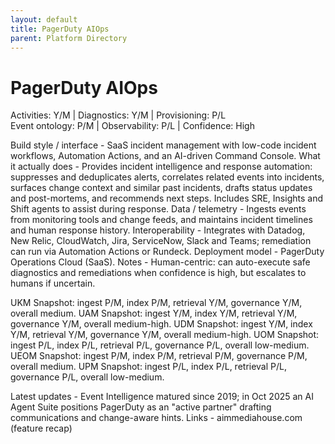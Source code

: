 ```yaml
---
layout: default
title: PagerDuty AIOps
parent: Platform Directory
---
```


# PagerDuty AIOps

Activities: Y/M | Diagnostics: Y/M | Provisioning: P/L  
Event ontology: P/M | Observability: P/L | Confidence: High

Build style / interface - SaaS incident management with low-code incident workflows, Automation Actions, and an AI-driven Command Console.
What it actually does - Provides incident intelligence and response automation: suppresses and deduplicates alerts, correlates related events into incidents, surfaces change context and similar past incidents, drafts status updates and post-mortems, and recommends next steps. Includes SRE, Insights and Shift agents to assist during response.
Data / telemetry - Ingests events from monitoring tools and change feeds, and maintains incident timelines and human response history.
Interoperability - Integrates with Datadog, New Relic, CloudWatch, Jira, ServiceNow, Slack and Teams; remediation can run via Automation Actions or Rundeck.
Deployment model - PagerDuty Operations Cloud (SaaS).
Notes - Human-centric: can auto-execute safe diagnostics and remediations when confidence is high, but escalates to humans if uncertain.

UKM Snapshot: ingest P/M, index P/M, retrieval Y/M, governance Y/M, overall medium.
UAM Snapshot: ingest Y/M, index Y/M, retrieval Y/M, governance Y/M, overall medium-high.
UDM Snapshot: ingest Y/M, index Y/M, retrieval Y/M, governance Y/M, overall medium-high.
UOM Snapshot: ingest P/L, index P/L, retrieval P/L, governance P/L, overall low-medium.
UEOM Snapshot: ingest P/M, index P/M, retrieval P/M, governance P/M, overall medium.
UPM Snapshot: ingest P/L, index P/L, retrieval P/L, governance P/L, overall low-medium.

Latest updates - Event Intelligence matured since 2019; in Oct 2025 an AI Agent Suite positions PagerDuty as an "active partner" drafting communications and change-aware hints.
Links - aimmediahouse.com (feature recap)
